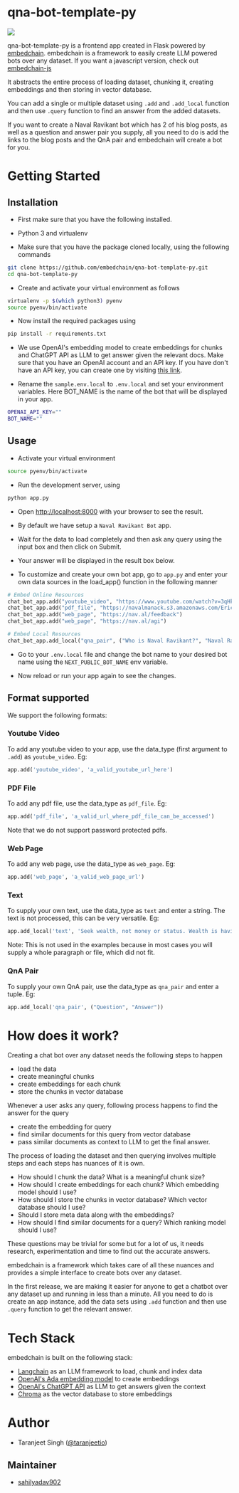 
# qna-bot-template-py

[![](https://dcbadge.vercel.app/api/server/nhvCbCtKV?style=flat)](https://discord.gg/nhvCbCtKV)

qna-bot-template-py is a frontend app created in Flask powered by [embedchain](https://github.com/embedchain/embedchain). embedchain is a framework to easily create LLM powered bots over any dataset. If you want a javascript version, check out [embedchain-js](https://github.com/embedchain/embedchainjs)

It abstracts the entire process of loading dataset, chunking it, creating embeddings and then storing in vector database.

You can add a single or multiple dataset using `.add` and `.add_local` function and then use `.query` function to find an answer from the added datasets.

If you want to create a Naval Ravikant bot which has 2 of his blog posts, as well as a question and answer pair you supply, all you need to do is add the links to the blog posts and the QnA pair and embedchain will create a bot for you.

# Getting Started

## Installation

- First make sure that you have the following installed.

* Python 3 and virtualenv

- Make sure that you have the package cloned locally, using the following commands

```bash
git clone https://github.com/embedchain/qna-bot-template-py.git
cd qna-bot-template-py
```

- Create and activate your virtual environment as follows

```bash
virtualenv -p $(which python3) pyenv
source pyenv/bin/activate
```

- Now install the required packages using

```bash
pip install -r requirements.txt
```

- We use OpenAI's embedding model to create embeddings for chunks and ChatGPT API as LLM to get answer given the relevant docs. Make sure that you have an OpenAI account and an API key. If you have don't have an API key, you can create one by visiting [this link](https://platform.openai.com/account/api-keys).

- Rename the `sample.env.local` to `.env.local` and set your environment variables. Here BOT_NAME is the name of the bot that will be displayed in your app.

```bash
OPENAI_API_KEY=""
BOT_NAME=""
```

## Usage

- Activate your virtual environment

```bash
source pyenv/bin/activate
```

- Run the development server, using

```bash
python app.py
```

- Open [http://localhost:8000](http://localhost:8000) with your browser to see the result.

- By default we have setup a `Naval Ravikant Bot` app.

- Wait for the data to load completely and then ask any query using the input box and then click on Submit.

- Your answer will be displayed in the result box below.

- To customize and create your own bot app, go to `app.py` and enter your own data sources in the load_app() function in the following manner
```python
# Embed Online Resources
chat_bot_app.add("youtube_video", "https://www.youtube.com/watch?v=3qHkcs3kG44")
chat_bot_app.add("pdf_file", "https://navalmanack.s3.amazonaws.com/Eric-Jorgenson_The-Almanack-of-Naval-Ravikant_Final.pdf")
chat_bot_app.add("web_page", "https://nav.al/feedback")
chat_bot_app.add("web_page", "https://nav.al/agi")

# Embed Local Resources
chat_bot_app.add_local("qna_pair", ("Who is Naval Ravikant?", "Naval Ravikant is an Indian-American entrepreneur and investor."))
```

- Go to your `.env.local` file and change the bot name to your desired bot name using the `NEXT_PUBLIC_BOT_NAME` env variable.

- Now reload or run your app again to see the changes.

## Format supported

We support the following formats:

### Youtube Video

To add any youtube video to your app, use the data_type (first argument to `.add`) as `youtube_video`. Eg:

```python
app.add('youtube_video', 'a_valid_youtube_url_here')
```

### PDF File

To add any pdf file, use the data_type as `pdf_file`. Eg:

```python
app.add('pdf_file', 'a_valid_url_where_pdf_file_can_be_accessed')
```

Note that we do not support password protected pdfs.

### Web Page

To add any web page, use the data_type as `web_page`. Eg:

```python
app.add('web_page', 'a_valid_web_page_url')
```

### Text

To supply your own text, use the data_type as `text` and enter a string. The text is not processed, this can be very versatile. Eg:

```python
app.add_local('text', 'Seek wealth, not money or status. Wealth is having assets that earn while you sleep. Money is how we transfer time and wealth. Status is your place in the social hierarchy.')
```
Note: This is not used in the examples because in most cases you will supply a whole paragraph or file, which did not fit.

### QnA Pair

To supply your own QnA pair, use the data_type as `qna_pair` and enter a tuple. Eg:

```python
app.add_local('qna_pair', ("Question", "Answer"))
```

# How does it work?

Creating a chat bot over any dataset needs the following steps to happen

* load the data
* create meaningful chunks
* create embeddings for each chunk
* store the chunks in vector database

Whenever a user asks any query, following process happens to find the answer for the query

* create the embedding for query
* find similar documents for this query from vector database
* pass similar documents as context to LLM to get the final answer.

The process of loading the dataset and then querying involves multiple steps and each steps has nuances of it is own.

* How should I chunk the data? What is a meaningful chunk size?
* How should I create embeddings for each chunk? Which embedding model should I use?
* How should I store the chunks in vector database? Which vector database should I use?
* Should I store meta data along with the embeddings?
* How should I find similar documents for a query? Which ranking model should I use?

These questions may be trivial for some but for a lot of us, it needs research, experimentation and time to find out the accurate answers.

embedchain is a framework which takes care of all these nuances and provides a simple interface to create bots over any dataset.

In the first release, we are making it easier for anyone to get a chatbot over any dataset up and running in less than a minute. All you need to do is create an app instance, add the data sets using `.add` function and then use `.query` function to get the relevant answer.

# Tech Stack

embedchain is built on the following stack:

- [Langchain](https://github.com/hwchase17/langchain) as an LLM framework to load, chunk and index data
- [OpenAI's Ada embedding model](https://platform.openai.com/docs/guides/embeddings) to create embeddings
- [OpenAI's ChatGPT API](https://platform.openai.com/docs/guides/gpt/chat-completions-api) as LLM to get answers given the context
- [Chroma](https://github.com/chroma-core/chroma) as the vector database to store embeddings

# Author

* Taranjeet Singh ([@taranjeetio](https://twitter.com/taranjeetio))

## Maintainer

- [sahilyadav902](https://github.com/sahilyadav902)
